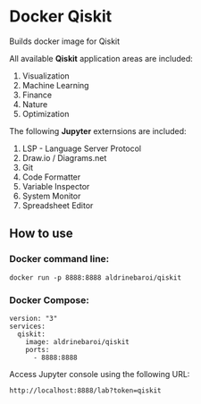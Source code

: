 # Docker Qiskit
Builds docker image for Qiskit

All available **Qiskit** application areas are included:
1. Visualization
2. Machine Learning
3. Finance
4. Nature
5. Optimization

The following **Jupyter** externsions are included:
1. LSP - Language Server Protocol
2. Draw.io / Diagrams.net
3. Git
4. Code Formatter
5. Variable Inspector
6. System Monitor
7. Spreadsheet Editor

## How to use

### Docker command line:

```
docker run -p 8888:8888 aldrinebaroi/qiskit
```

### Docker Compose:

```
version: "3"
services:
  qiskit:
    image: aldrinebaroi/qiskit
    ports:
      - 8888:8888
```


Access Jupyter console using the following URL:
```
http://localhost:8888/lab?token=qiskit
```
